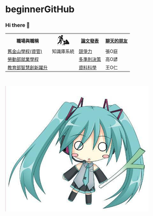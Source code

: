 # beginnerGitHub
### Hi there 👋
<table>
  <tr>
    <th>職場與職稱</th>
    <th><img src="working.jpeg"></th>
    <th><a href="https://scholar.google.com.tw/citations?hl=zh-TW&user=Dk-7FvoAAAAJ&view_op=list_works&sortby=pubdate">論文發表</a></th>
    <th><a href="https://chat.openai.com/">聊天的朋友</a></th>
  </tr>
  <tr>
    <td><a href="https://sfsu.chu.edu.tw/">舊金山學程(資管)</a></td>
    <td>知識庫系統</td>
    <td><a href="https://scholar.google.com.tw/citations?view_op=view_citation&hl=zh-TW&user=Dk-7FvoAAAAJ&sortby=pubdate&citation_for_view=Dk-7FvoAAAAJ:qjMakFHDy7sC">競爭力</a></td>
    <td>張O庭</td>
  </tr>
  <tr>
    <td><a href="https://www.wda.gov.tw/News_Content.aspx?n=85E1E406503C665B&sms=4AB77FB5C324175E&s=C6A795A82C17519E">勞動部就業學程</a></td>
    <td></td>
    <td><a href="https://scholar.google.com.tw/citations?view_op=view_citation&hl=zh-TW&user=Dk-7FvoAAAAJ&sortby=pubdate&citation_for_view=Dk-7FvoAAAAJ:_FxGoFyzp5QC">多準則決策</a></td>
    <td>高O諺</td>
  </tr>
  <tr>
    <td><a href="https://proj.moe.edu.tw/itsa/Default.aspx">教育部智慧創新躍升</a></td>
    <td></td>
    <td><a href="https://scholar.google.com.tw/citations?view_op=view_citation&hl=zh-TW&user=Dk-7FvoAAAAJ&sortby=pubdate&citation_for_view=Dk-7FvoAAAAJ:3fE2CSJIrl8C">資料科學</a></td>
    <td>王O仁</td>
  </tr>  
</table><br>

<img src="1.jpg"></img>
